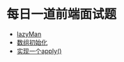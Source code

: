 # 每日一道前端面试题

- [lazyMan](https://github.com/lidad/every-day-a-challenge/tree/master/lazyman)   
- [数组初始化](https://github.com/lidad/every-day-a-challenge/blob/master/initializeAarray)
- [实现一个apply()](https://github.com/lidad/every-day-a-challenge/tree/master/apply)
